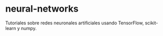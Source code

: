 # neural-networks
Tutoriales sobre redes neuronales artificiales usando TensorFlow, scikit-learn y  numpy.
